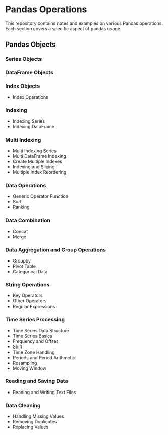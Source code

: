 # Pandas Operations
This repository contains notes and examples on various Pandas operations. Each section covers a specific aspect of pandas usage.

## Pandas Objects
### Series Objects
### DataFrame Objects
### Index Objects
- Index Operations
### Indexing
- Indexing Series
- Indexing DataFrame
### Multi Indexing
- Multi Indexing Series
- Multi DataFrame Indexing
- Create Multiple Indexes
- Indexing and Slicing
- Multiple Index Reordering
### Data Operations
- Generic Operator Function
- Sort
- Ranking
### Data Combination
- Concat
- Merge
### Data Aggregation and Group Operations
- Groupby
- Pivot Table
- Categorical Data
### String Operations
- Key Operators
- Other Operators
- Regular Expressions
### Time Series Processing
- Time Series Data Structure
- Time Series Basics
- Frequency and Offset
- Shift
- Time Zone Handling
- Periods and Period Arithmetic
- Resampling
- Moving Window
### Reading and Saving Data
- Reading and Writing Text Files
### Data Cleaning
- Handling Missing Values
- Removing Duplicates
- Replacing Values
